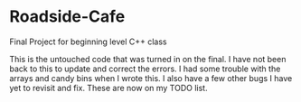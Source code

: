 # Roadside-Cafe
Final Project for beginning level C++ class

This is the untouched code that was turned in on the final. I have not been back to this to update and correct the errors. I had some trouble with the arrays and candy bins when I wrote this. I also have a few other bugs I have yet to revisit and fix. These are now on my TODO list. 
